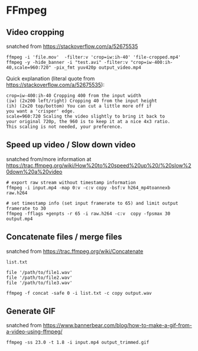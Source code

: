 # FFmpeg

## Video cropping

snatched from <https://stackoverflow.com/a/52675535>

```text
ffmpeg -i 'file.mov'  -filter:v 'crop=iw:ih-40' 'file-cropped.mp4'
ffmpeg -y -hide_banner -i "test.avi" -filter:v "crop=iw-400:ih-40,scale=960:720" -pix_fmt yuv420p output_video.mp4
```

Quick explanation (literal quote from <https://stackoverflow.com/a/52675535>):  

```text
crop=iw-400:ih-40 Cropping 400 from the input width
(iw) (2x200 left/right) Cropping 40 from the input height
(ih) (2x20 top/bottom) You can cut a little more off if
you want a 'crisper' edge.  
scale=960:720 Scaling the video slightly to bring it back to
your original 720p, the 960 is to keep it at a nice 4x3 ratio.
This scaling is not needed, your preference.  
```

## Speed up video / Slow down video

snatched from/more information at <https://trac.ffmpeg.org/wiki/How%20to%20speed%20up%20/%20slow%20down%20a%20video>

```text
# export raw stream without timestamp information
ffmpeg -i input.mp4 -map 0:v -c:v copy -bsf:v h264_mp4toannexb raw.h264

# set timestamp info (set input framerate to 65) and limit output framerate to 30
ffmpeg -fflags +genpts -r 65 -i raw.h264 -c:v  copy -fpsmax 30 output.mp4
```


## Concatenate files / merge files

snatched from <https://trac.ffmpeg.org/wiki/Concatenate>

`list.txt`

```text
file '/path/to/file1.wav'
file '/path/to/file2.wav'
file '/path/to/file3.wav'
```

```text
ffmpeg -f concat -safe 0 -i list.txt -c copy output.wav
```


## Generate GIF

snatched from <https://www.bannerbear.com/blog/how-to-make-a-gif-from-a-video-using-ffmpeg/>

```text
ffmpeg -ss 23.0 -t 1.8 -i input.mp4 output_trimmed.gif
```

